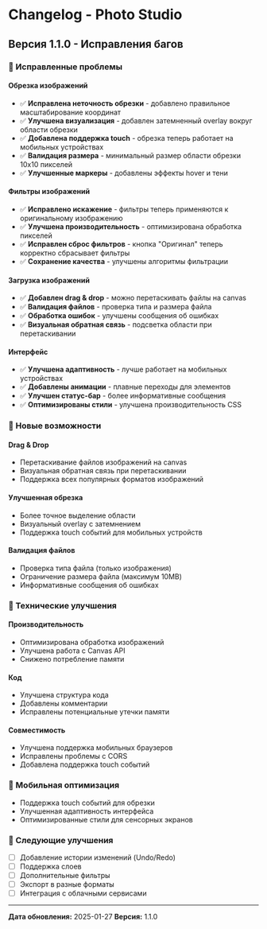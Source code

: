 # Changelog - Photo Studio

## Версия 1.1.0 - Исправления багов

### 🐛 Исправленные проблемы

#### Обрезка изображений
- ✅ **Исправлена неточность обрезки** - добавлено правильное масштабирование координат
- ✅ **Улучшена визуализация** - добавлен затемненный overlay вокруг области обрезки
- ✅ **Добавлена поддержка touch** - обрезка теперь работает на мобильных устройствах
- ✅ **Валидация размера** - минимальный размер области обрезки 10x10 пикселей
- ✅ **Улучшенные маркеры** - добавлены эффекты hover и тени

#### Фильтры изображений
- ✅ **Исправлено искажение** - фильтры теперь применяются к оригинальному изображению
- ✅ **Улучшена производительность** - оптимизирована обработка пикселей
- ✅ **Исправлен сброс фильтров** - кнопка "Оригинал" теперь корректно сбрасывает фильтры
- ✅ **Сохранение качества** - улучшены алгоритмы фильтрации

#### Загрузка изображений
- ✅ **Добавлен drag & drop** - можно перетаскивать файлы на canvas
- ✅ **Валидация файлов** - проверка типа и размера файла
- ✅ **Обработка ошибок** - улучшены сообщения об ошибках
- ✅ **Визуальная обратная связь** - подсветка области при перетаскивании

#### Интерфейс
- ✅ **Улучшена адаптивность** - лучше работает на мобильных устройствах
- ✅ **Добавлены анимации** - плавные переходы для элементов
- ✅ **Улучшен статус-бар** - более информативные сообщения
- ✅ **Оптимизированы стили** - улучшена производительность CSS

### 🚀 Новые возможности

#### Drag & Drop
- Перетаскивание файлов изображений на canvas
- Визуальная обратная связь при перетаскивании
- Поддержка всех популярных форматов изображений

#### Улучшенная обрезка
- Более точное выделение области
- Визуальный overlay с затемнением
- Поддержка touch событий для мобильных устройств

#### Валидация файлов
- Проверка типа файла (только изображения)
- Ограничение размера файла (максимум 10MB)
- Информативные сообщения об ошибках

### 🔧 Технические улучшения

#### Производительность
- Оптимизирована обработка изображений
- Улучшена работа с Canvas API
- Снижено потребление памяти

#### Код
- Улучшена структура кода
- Добавлены комментарии
- Исправлены потенциальные утечки памяти

#### Совместимость
- Улучшена поддержка мобильных браузеров
- Исправлены проблемы с CORS
- Добавлена поддержка touch событий

### 📱 Мобильная оптимизация

- Поддержка touch событий для обрезки
- Улучшенная адаптивность интерфейса
- Оптимизированные стили для сенсорных экранов

### 🎯 Следующие улучшения

- [ ] Добавление истории изменений (Undo/Redo)
- [ ] Поддержка слоев
- [ ] Дополнительные фильтры
- [ ] Экспорт в разные форматы
- [ ] Интеграция с облачными сервисами

---

**Дата обновления:** 2025-01-27
**Версия:** 1.1.0 